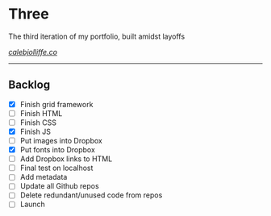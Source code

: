 # Three

The third iteration of my portfolio, built amidst layoffs

*[calebjolliffe.co](https://calebjolliffe.co)*

---

## Backlog

- [x] Finish grid framework
- [ ] Finish HTML
- [ ] Finish CSS
- [x] Finish JS
- [ ] Put images into Dropbox
- [x] Put fonts into Dropbox
- [ ] Add Dropbox links to HTML
- [ ] Final test on localhost
- [ ] Add metadata
- [ ] Update all Github repos
- [ ] Delete redundant/unused code from repos
- [ ] Launch
